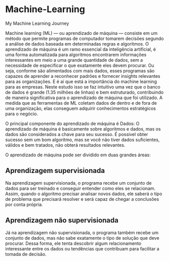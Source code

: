# Machine-Learning
My Machine Learning Journey

Machine learning (ML) — ou aprendizado de máquina — consiste em um método que permite programas de computador tomarem decisões segundo a análise de dados baseada em determinadas regras e algoritmos. O aprendizado de máquina é um ramo essencial da inteligência artificial, é uma forma automatizada para algoritmos encontrarem informações interessantes em meio a uma grande quantidade de dados, sem a necessidade de especificar o que exatamente eles devem procurar. Ou seja, conforme são alimentados com mais dados, esses programas são capazes de aprender a reconhecer padrões e fornecer insights relevantes para as organizações. E é aí que está a importância do machine learning para as empresas. Neste estudo isso se faz intuitivo uma vez que o banco de dados é grande (1.35 milhões de linhas) e bem estruturado, contribuindo de maneira significativa para o aprendizado de máquina que foi utilizado. A medida que as ferramentas de ML coletam dados de dentro e de fora de uma organização, elas conseguem adquirir conhecimentos estratégicos para o negócio.

O principal componente do aprendizado de máquina é Dados: O aprendizado de máquina é basicamente sobre algoritmos e dados, mas os dados são considerados a chave para seu sucesso. É possível obter sucesso sem um bom algoritmo, mas se você não tiver dados suficientes, válidos e bem tratados, não obterá resultados relevantes.

O aprendizado de máquina pode ser dividido em duas grandes áreas:

## Aprendizagem supervisionada
Na aprendizagem supervisionada, o programa recebe um conjunto de dados para ser treinado e conseguir entender como eles se relacionam. Assim, quando o algoritmo precisar analisar novos dados, ele saberá o tipo de problema que precisará resolver e será capaz de chegar a conclusões por conta própria.


## Aprendizagem não supervisionada
Já na aprendizagem não supervisionada, o programa também recebe um conjunto de dados, mas não sabe exatamente o tipo de solução que deve procurar. Dessa forma, ele tenta descobrir algum relacionamento interessante entre os dados ou tendências que contribuam para facilitar a tomada de decisão.
